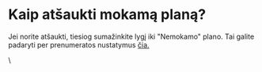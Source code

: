 # Kaip atšaukti mokamą planą?

Jei norite atšaukti, tiesiog sumažinkite lygį iki "Nemokamo" plano. Tai galite padaryti per prenumeratos nustatymus [čia.](https://app.request.finance/company/subscription)

\

